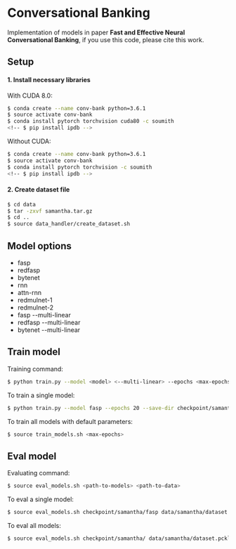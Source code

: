 # Conversational Banking

Implementation of models in paper **Fast and Effective Neural Conversational Banking**, if you use this code, please cite this work.

## Setup

#### 1. Install necessary libraries

With CUDA 8.0:
```bash
$ conda create --name conv-bank python=3.6.1
$ source activate conv-bank
$ conda install pytorch torchvision cuda80 -c soumith
<!-- $ pip install ipdb -->
```

Without CUDA:
```bash
$ conda create --name conv-bank python=3.6.1
$ source activate conv-bank
$ conda install pytorch torchvision -c soumith
<!-- $ pip install ipdb -->
```

#### 2. Create dataset file

```bash
$ cd data
$ tar -zxvf samantha.tar.gz
$ cd ..
$ source data_handler/create_dataset.sh
```


## Model options

* fasp
* redfasp
* bytenet
* rnn
* attn-rnn
* redmulnet-1
* redmulnet-2
* fasp --multi-linear
* redfasp --multi-linear
* bytenet --multi-linear

## Train model

Training command:
```bash
$ python train.py --model <model> <--multi-linear> --epochs <max-epochs> --save-dir <save-path>
```

To train a single model:
```bash
$ python train.py --model fasp --epochs 20 --save-dir checkpoint/samantha/fasp
```

To train all models with default parameters:
```bash
$ source train_models.sh <max-epochs>
```

## Eval model

Evaluating command:
```bash
$ source eval_models.sh <path-to-models> <path-to-data>
```

To eval a single model:
```bash
$ source eval_models.sh checkpoint/samantha/fasp data/samantha/dataset.pckl
```

To eval all models:
```bash
$ source eval_models.sh checkpoint/samantha/ data/samantha/dataset.pckl
```
